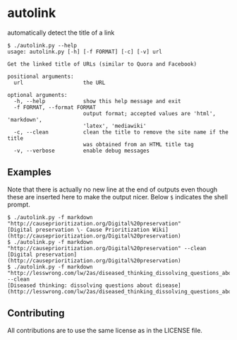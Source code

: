 # autolink
automatically detect the title of a link

```
$ ./autolink.py --help
usage: autolink.py [-h] [-f FORMAT] [-c] [-v] url

Get the linked title of URLs (similar to Quora and Facebook)

positional arguments:
  url                   the URL

optional arguments:
  -h, --help            show this help message and exit
  -f FORMAT, --format FORMAT
                        output format; accepted values are 'html', 'markdown',
                        'latex', 'mediawiki'
  -c, --clean           clean the title to remove the site name if the title
                        was obtained from an HTML title tag
  -v, --verbose         enable debug messages
```

## Examples

Note that there is actually no new line at the end of outputs even though these
are inserted here to make the output nicer.
Below `$` indicates the shell prompt.

```
$ ./autolink.py -f markdown "http://causeprioritization.org/Digital%20preservation"
[Digital preservation \- Cause Prioritization Wiki](http://causeprioritization.org/Digital%20preservation)
$ ./autolink.py -f markdown "http://causeprioritization.org/Digital%20preservation" --clean
[Digital preservation](http://causeprioritization.org/Digital%20preservation)
$ ./autolink.py -f markdown "http://lesswrong.com/lw/2as/diseased_thinking_dissolving_questions_about/" --clean
[Diseased thinking: dissolving questions about disease](http://lesswrong.com/lw/2as/diseased_thinking_dissolving_questions_about/)
```

## Contributing

All contributions are to use the same license as in the LICENSE file.
